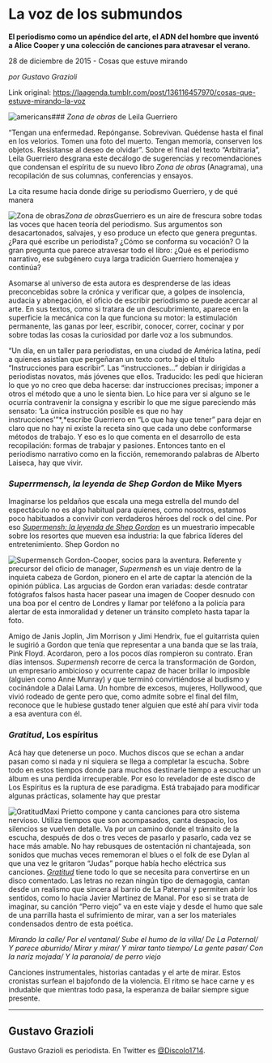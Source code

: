 # La voz de los submundos

**El periodismo como un apéndice del arte, el ADN del hombre que inventó a Alice Cooper y una colección de canciones para atravesar el verano.**

28 de diciembre de 2015 - Cosas que estuve mirando

_por Gustavo Grazioli_

Link original: https://laagenda.tumblr.com/post/136116457970/cosas-que-estuve-mirando-la-voz

![americans](https://64.media.tumblr.com/1da1f37a99163011e4ad6b4befc55e8e/tumblr_inline_pk0la0pRuk1t6q87u_500.png)### *Zona de obras* de Leila Guerriero

  
“Tengan
una enfermedad. Repónganse. Sobrevivan. Quédense hasta el final en
los velorios. Tomen una foto del muerto. Tengan memoria, conserven
los objetos. Resístanse al deseo de olvidar”.
Sobre el final del texto “Arbitraria”, Leila Guerriero desgrana este decálogo de sugerencias y recomendaciones que condensan el espíritu de su nuevo libro *Zona
de obras* (Anagrama),
una recopilación de sus columnas, conferencias
y ensayos. 


La
cita resume hacia donde dirige su periodismo Guerriero, y de qué
manera 

![Zona de obras](https://64.media.tumblr.com/ed40ee6d60aec69e4913c55030a2a9bf/tumblr_inline_pk0la1KP8b1t6q87u_250.png)*Zona
de obras*Guerriero
es un aire de frescura sobre todas las voces que hacen teoría del
periodismo. Sus argumentos son desacartonados, salvajes, y eso
produce un efecto que genera preguntas. ¿Para qué escribe un
periodista? ¿Cómo se conforma su vocación? O la gran pregunta que
parece atravesar todo el libro: ¿Qué es el periodismo narrativo,
ese subgénero cuya larga tradición Guerriero homenajea y continúa?



Asomarse
al universo de esta autora es desprenderse de las ideas preconcebidas
sobre la crónica y verificar que, a golpes de insolencia, audacia y
abnegación, el oficio de escribir periodismo se puede acercar al
arte. En sus textos, como si tratara de un descubrimiento, aparece en
la superficie la mecánica con la que funciona su motor: la
estimulación permanente, las ganas por leer, escribir, conocer,
correr, cocinar y por sobre todas las cosas la curiosidad por darle
voz a los submundos.

“Un
día, en un taller para periodistas, en una ciudad de América
latina, pedí a quienes asistían que pergeñaran un texto corto bajo
el titulo “Instrucciones para escribir”. Las “instrucciones…”
debían ir dirigidas a periodistas novatos, más jóvenes que ellos.
Traducido: les pedí que hicieran lo que yo no creo que deba hacerse:
dar instrucciones precisas; imponer a otros el método que a uno le
sienta bien. Lo hice para ver si alguno se le ocurría contravenir la
consigna y escribir lo que me sigue pareciendo más sensato: ‘La
única instrucción posible es que no hay instrucciones'”*,*escribe
Guerriero en “Lo que hay que tener” para dejar en claro que no
hay ni existe la receta sino que cada uno debe conformarse métodos
de trabajo. Y eso es lo que comenta en el desarrollo de esta
recopilación: formas de trabajar y pasiones. Entonces tanto en el
periodismo narrativo como en la ficción, rememorando palabras de
Alberto Laiseca, hay que vivir.

  


### *Superrmensch, la leyenda de Shep Gordon* de Mike Myers

  
Imaginarse
los peldaños que escala una mega estrella del mundo del espectáculo
no es algo habitual para quienes, como nosotros, estamos poco
habituados a convivir con verdaderos héroes del rock o del cine. Por
eso *[Supermensh:
la leyenda de Shep Gordon](https://www.youtube.com/watch?v=Zd0VOkPOrV0)*
es un muestrario impecable sobre los resortes que mueven esa
industria: la que fabrica líderes del entretenimiento. Shep Gordon
no 



![Supermensch](https://64.media.tumblr.com/d55bb4e58c2e9bbf06784b8cc085668c/tumblr_inline_pk0la1WX3I1t6q87u_500.jpg) Gordon-Cooper, socios para la aventura. Referente
y precursor del oficio de manager, *Supermensh*
es un viaje dentro de la inquieta cabeza de Gordon, pionero en el
arte de captar la atención de la opinión pública. Las argucias de
Gordon eran variadas: desde contratar fotógrafos falsos hasta hacer
pasear una imagen de Cooper desnudo con una boa por el centro de
Londres y llamar por teléfono a la policía para alertar de esta
inmoralidad y detener un tránsito completo hasta tapar la foto.

Amigo
de Janis Joplin, Jim Morrison y Jimi Hendrix, fue el guitarrista
quien le sugirió a Gordon que tenía que representar a una banda que
se las traía, Pink Floyd. Acordaron, pero a los pocos días
rompieron su contrato. Eran días intensos. *Supermensh*
recorre de cerca la transformación de Gordon, un empresario
ambicioso y ocurrente capaz de hacer brillar lo imposible (alguien
como Anne Munray) y que terminó convirtiéndose al budismo y
cocinándole a Dalai Lama. Un hombre de excesos, mujeres, Hollywood,
que vivió rodeado  de gente pero que, como admite sobre el final del
film, reconoce que le hubiese gustado tener alguien que esté ahí
para vivir toda a esa aventura con él.    


### *Gratitud*, Los espíritus

  
Acá
hay que detenerse un poco. Muchos discos que se echan a andar pasan
como si nada y ni siquiera se llega a completar la escucha. Sobre
todo en estos tiempos donde para muchos destinarle tiempo a escuchar
un álbum es una perdida irrecuperable. Por eso lo revelador de este
disco de Los Espíritus es la ruptura de ese paradigma. Está
trabajado para modificar algunas prácticas, solamente hay que
prestar 

![Gratitud](https://64.media.tumblr.com/0b4fae7dcd881bef6ed5f835e71f73fb/tumblr_inline_pk0la2AKRX1t6q87u_250.jpg)Maxi
Prietto compone y canta canciones para otro sistema nervioso. Utiliza
tiempos que son acompasados, canta despacio, los silencios se vuelven
detalle. Va por un camino donde el tránsito de la escucha, después
de dos o tres veces de pasarlo y pasarlo, cada vez se hace más
amable. No hay rebusques de ostentación ni chantajeada, son sonidos
que muchas veces rememoran el blues o el folk de ese Dylan al que una
vez le gritaron “Judas” porque había hecho eléctrica sus
canciones. *[Gratitud](https://www.youtube.com/watch?v=q9NuIVwYa9Q)*
tiene todo lo que se necesita para convertirse en un disco comentado.
Las letras no rezan ningún tipo de demagogia, cantan desde un
realismo que sincera al barrio de La Paternal y permiten abrir los
sentidos, como lo hacía Javier Martinez de Manal. Por eso si se
trata de imaginar, su canción “Perro viejo” va en este viaje y
desde el humo que sale de una parrilla hasta el sufrimiento de mirar,
van a ser los materiales condensados dentro de esta poética.

*Mirando
la calle/ Por el ventanal/ Sube el humo de la villa/ De La Paternal/
Y parece aburrido/ Mirar y mirar/ Y mirar tanto tiempo/ La gente
pasar/ Con la nariz mojada/ Y la paranoia/ de perro viejo*

Canciones
instrumentales, historias cantadas y el arte de mirar. Estos
cronistas surfean el bajofondo de la violencia. El ritmo se hace
carne y es indudable que mientras todo pasa, la esperanza de bailar
siempre sigue presente. 




---

 Gustavo Grazioli
-----------------

 Gustavo Grazioli es periodista. En Twitter es [@Discolo1714](https://twitter.com/Discolo1714?lang=es). 

